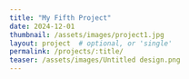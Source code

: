 ```yaml
---
title: "My Fifth Project"
date: 2024-12-01
thumbnail: /assets/images/project1.jpg
layout: project  # optional, or 'single'
permalink: /projects/:title/
teaser: /assets/images/Untitled design.png
---
```

